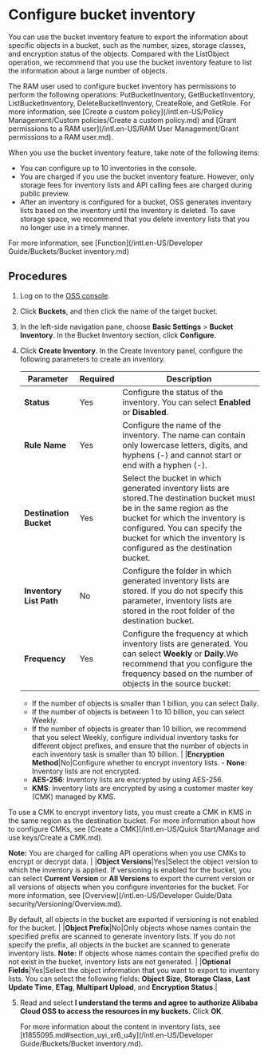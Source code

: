# Configure bucket inventory

You can use the bucket inventory feature to export the information about specific objects in a bucket, such as the number, sizes, storage classes, and encryption status of the objects. Compared with the ListObject operation, we recommend that you use the bucket inventory feature to list the information about a large number of objects.

The RAM user used to configure bucket inventory has permissions to perform the following operations: PutBucketInventory, GetBucketInventory, ListBucketInventory, DeleteBucketInventory, CreateRole, and GetRole. For more information, see [Create a custom policy](/intl.en-US/Policy Management/Custom policies/Create a custom policy.md) and [Grant permissions to a RAM user](/intl.en-US/RAM User Management/Grant permissions to a RAM user.md).

When you use the bucket inventory feature, take note of the following items:

-   You can configure up to 10 inventories in the console.
-   You are charged if you use the bucket inventory feature. However, only storage fees for inventory lists and API calling fees are charged during public preview.
-   After an inventory is configured for a bucket, OSS generates inventory lists based on the inventory until the inventory is deleted. To save storage space, we recommend that you delete inventory lists that you no longer use in a timely manner.

For more information, see [Function](/intl.en-US/Developer Guide/Buckets/Bucket inventory.md)

## Procedures

1.  Log on to the [OSS console](https://oss.console.aliyun.com/).

2.  Click **Buckets**, and then click the name of the target bucket.

3.  In the left-side navigation pane, choose **Basic Settings** \> **Bucket Inventory**. In the Bucket Inventory section, click **Configure**.

4.  Click **Create Inventory**. In the Create Inventory panel, configure the following parameters to create an inventory.

    |Parameter|Required|Description|
    |---------|--------|-----------|
    |**Status**|Yes|Configure the status of the inventory. You can select **Enabled** or **Disabled**.|
    |**Rule Name**|Yes|Configure the name of the inventory. The name can contain only lowercase letters, digits, and hyphens \(-\) and cannot start or end with a hyphen \(-\).|
    |**Destination Bucket**|Yes|Select the bucket in which generated inventory lists are stored.The destination bucket must be in the same region as the bucket for which the inventory is configured. You can specify the bucket for which the inventory is configured as the destination bucket. |
    |**Inventory List Path**|No|Configure the folder in which generated inventory lists are stored. If you do not specify this parameter, inventory lists are stored in the root folder of the destination bucket.|
    |**Frequency**|Yes|Configure the frequency at which inventory lists are generated. You can select **Weekly** or **Daily**.We recommend that you configure the frequency based on the number of objects in the source bucket:

    -   If the number of objects is smaller than 1 billion, you can select Daily.
    -   If the number of objects is between 1 to 10 billion, you can select Weekly.
    -   If the number of objects is greater than 10 billion, we recommend that you select Weekly, configure individual inventory tasks for different object prefixes, and ensure that the number of objects in each inventory task is smaller than 10 billion. |
    |**Encryption Method**|No|Configure whether to encrypt inventory lists.     -   **None**: Inventory lists are not encrypted.
    -   **AES-256**: Inventory lists are encrypted by using AES-256.
    -   **KMS**: Inventory lists are encrypted by using a customer master key \(CMK\) managed by KMS.

To use a CMK to encrypt inventory lists, you must create a CMK in KMS in the same region as the destination bucket. For more information about how to configure CMKs, see [Create a CMK](/intl.en-US/Quick Start/Manage and use keys/Create a CMK.md).

**Note:** You are charged for calling API operations when you use CMKs to encrypt or decrypt data. |
    |**Object Versions**|Yes|Select the object version to which the inventory is applied. If versioning is enabled for the bucket, you can select **Current Version** or **All Versions** to export the current version or all versions of objects when you configure inventories for the bucket. For more information, see [Overview](/intl.en-US/Developer Guide/Data security/Versioning/Overview.md).

By default, all objects in the bucket are exported if versioning is not enabled for the bucket. |
    |**Object Prefix**|No|Only objects whose names contain the specified prefix are scanned to generate inventory lists. If you do not specify the prefix, all objects in the bucket are scanned to generate inventory lists. **Note:** If objects whose names contain the specified prefix do not exist in the bucket, inventory lists are not generated. |
    |**Optional Fields**|Yes|Select the object information that you want to export to inventory lists. You can select the following fields: **Object Size**, **Storage Class**, **Last Update Time**, **ETag**, **Multipart Upload**, and **Encryption Status**.|

5.  Read and select **I understand the terms and agree to authorize Alibaba Cloud OSS to access the resources in my buckets.** Click **OK**.

    For more information about the content in inventory lists, see [t1855095.md\#section\_uyi\_xr6\_u4y](/intl.en-US/Developer Guide/Buckets/Bucket inventory.md).


